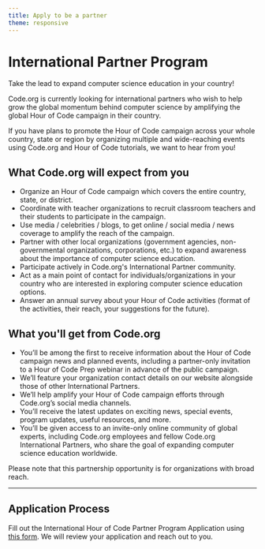 ```yaml
---
title: Apply to be a partner
theme: responsive
---
```


# International Partner Program

Take the lead to expand computer science education in your country!

Code.org is currently looking for international partners who wish to help grow the global momentum behind computer science by amplifying the global Hour of Code campaign in their country.

If you have plans to promote the Hour of Code campaign across your whole country, state or region by organizing multiple and wide-reaching events using Code.org and Hour of Code tutorials, we want to hear from you!


## What Code.org will expect from you

- Organize an Hour of Code campaign which covers the entire country, state, or district.
- Coordinate with teacher organizations to recruit classroom teachers and their students to participate in the campaign.
- Use media / celebrities / blogs, to get online / social media / news coverage to amplify the reach of the campaign.
- Partner with other local organizations (government agencies, non-governmental organizations, corporations, etc.) to expand awareness about the importance of computer science education.
- Participate actively in Code.org's International Partner community.
- Act as a main point of contact for individuals/organizations in your country who are interested in exploring computer science education options.
- Answer an annual survey about your Hour of Code activities (format of the activities, their reach, your suggestions for the future).



## What you'll get from Code.org

- You’ll be among the first to receive information about the Hour of Code campaign news and planned events, including a partner-only invitation to a Hour of Code Prep webinar in advance of the public campaign.
- We’ll feature your organization contact details on our website alongside those of other International Partners.
- We’ll help amplify your Hour of Code campaign efforts through Code.org’s social media channels.
- You’ll receive the latest updates on exciting news, special events, program updates, useful resources, and more.
- You’ll be given access to an invite-only online community of global experts, including Code.org employees and fellow Code.org International Partners, who share the goal of expanding computer science education worldwide.

Please note that this partnership opportunity is for organizations with broad reach.

***

## Application Process

Fill out the International Hour of Code Partner Program Application using [this form](https://airtable.com/shrdCPHStO4aXuynV). We will review your application and reach out to you.

